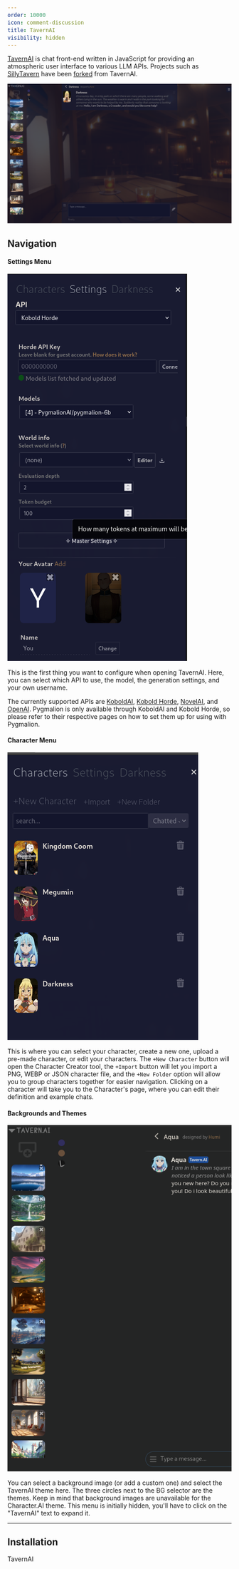 ```yaml
---
order: 10000
icon: comment-discussion
title: TavernAI
visibility: hidden
---
```


[TavernAI](https://github.com/TavernAI/TavernAI) is chat front-end written in JavaScript for providing an atmospheric user interface to various LLM APIs. Projects such as [SillyTavern](https://github.com/Cohee1207/SillyTavern) have been [forked](https://docs.github.com/en/pull-requests/collaborating-with-pull-requests/working-with-forks/about-forks) from TavernAI.

![TavernAI Chat Interface](../static/tavern1.png)


## Navigation

#### Settings Menu
![Settings](../static/tavern2.png)

This is the first thing you want to configure when opening TavernAI. Here, you can select which API to use, the model, the generation settings, and your own username.

The currently supported APIs are [KoboldAI](https://docs.alpindale.dev/local-installation-(gpu)/kobold/), [Kobold Horde](https://docs.alpindale.dev/cloud-installation/horde/), [NovelAI](https://novelai.net/), and [OpenAI](https://platform.openai.com/). Pygmalion is only available through KoboldAI and Kobold Horde, so please refer to their respective pages on how to set them up for using with Pygmalion.

#### Character Menu
![Character Selection](../static/tavern3.png)

This is where you can select your character, create a new one, upload a pre-made character, or edit your characters. The `+New Character` button will open the Character Creator tool, the `+Import` button will let you import a PNG, WEBP or JSON character file, and the `+New Folder` option will allow you to group characters together for easier navigation. Clicking on a character will take you to the Character's page, where you can edit their definition and example chats.

#### Backgrounds and Themes
![BG and Themes](../static/tavern4.png)

You can select a background image (or add a custom one) and select the TavernAI theme here. The three circles next to the BG selector are the themes. Keep in mind that background images are unavailable for the Character.AI theme. This menu is initially hidden, you'll have to click on the "TavernAI" text to expand it.

***
## Installation

TavernAI